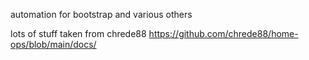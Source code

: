 automation for bootstrap and various others

lots of stuff taken from chrede88
https://github.com/chrede88/home-ops/blob/main/docs/
